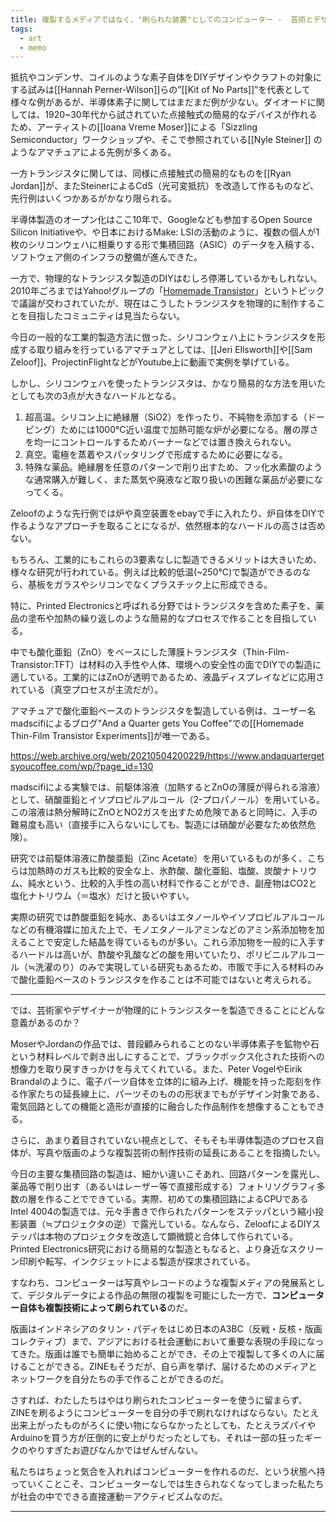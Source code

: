 ```yaml
---
title: 複製するメディアではなく、"刷られた装置"としてのコンピューター -  芸術とデザインの視点からのDIY半導体
tags:
  - art
  - memo
---
```


抵抗やコンデンサ、コイルのような素子自体をDIYデザインやクラフトの対象にする試みは[[Hannah Perner-Wilson]]らの”[[Kit of No Parts]]”を代表として様々な例があるが、半導体素子に関してはまだまだ例が少ない。ダイオードに関しては、1920~30年代から試されていた点接触式の簡易的なデバイスが作れるため、アーティストの[[Ioana Vreme Moser]]による「Sizzling Semiconductor」ワークショップや、そこで参照されている[[Nyle Steiner]] のようなアマチュアによる先例が多くある。

一方トランジスタに関しては、同様に点接触式の簡易的なものを[[Ryan Jordan]]が、またSteinerによるCdS（光可変抵抗）を改造して作るものなど、先行例はいくつかあるがかなり限られる。

半導体製造のオープン化はここ10年で、Googleなども参加するOpen Source Silicon Initiativeや、や日本におけるMake: LSIの活動のように、複数の個人が1枚のシリコンウェハに相乗りする形で集積回路（ASIC）のデータを入稿する、ソフトウェア側のインフラの整備が進んできた。

一方で、物理的なトランジスタ製造のDIYはむしろ停滞しているかもしれない。2010年ごろまではYahoo!グループの「[Homemade Transistor](http://groups._yahoo_.com/group/home_transistor/)」というトピックで議論が交わされていたが、現在はこうしたトランジスタを物理的に制作することを目指したコミュニティは見当たらない。

今日の一般的な工業的製造方法に倣った、シリコンウェハ上にトランジスタを形成する取り組みを行っているアマチュアとしては、[[Jeri Ellsworth]]や[[Sam Zeloof]]、ProjectinFlightなどがYoutube上に動画で実例を挙げている。

しかし、シリコンウェハを使ったトランジスタは、かなり簡易的な方法を用いたとしても次の3点が大きなハードルとなる。

1. 超高温。シリコン上に絶縁層（SiO2）を作ったり、不純物を添加する（ドーピング）ためには1000°C近い温度で加熱可能な炉が必要になる。層の厚さを均一にコントロールするためバーナーなどでは置き換えられない。
2. 真空。電極を蒸着やスパッタリングで形成するために必要になる。
3. 特殊な薬品。絶縁層を任意のパターンで削り出すため、フッ化水素酸のような通常購入が難しく、また蒸気や廃液など取り扱いの困難な薬品が必要になってくる。

Zeloofのような先行例では炉や真空装置をebayで手に入れたり、炉自体をDIYで作るようなアプローチを取ることになるが、依然根本的なハードルの高さは否めない。

もちろん、工業的にもこれらの3要素なしに製造できるメリットは大きいため、様々な研究が行われている。例えば比較的低温(~250°C)で製造ができるのなら、基板をガラスやシリコンでなくプラスチック上に形成できる。

特に、Printed Electronicsと呼ばれる分野ではトランジスタを含めた素子を、薬品の塗布や加熱の繰り返しのような簡易的なプロセスで作ることを目指している。

中でも酸化亜鉛（ZnO）をベースにした薄膜トランジスタ（Thin-Film-Transistor:TFT）は材料の入手性や人体、環境への安全性の面でDIYでの製造に適している。工業的にはZnOが透明であるため、液晶ディスプレイなどに応用されている（真空プロセスが主流だが）。

アマチュアで酸化亜鉛ベースのトランジスタを製造している例は、ユーザー名madscifiによるブログ"And a Quarter gets You Coffee"での[[Homemade Thin-Film Transistor Experiments]]が唯一である。

https://web.archive.org/web/20210504200229/https://www.andaquartergetsyoucoffee.com/wp/?page_id=130

madscifiによる実験では、前駆体溶液（加熱するとZnOの薄膜が得られる溶液）として、硝酸亜鉛とイソプロピルアルコール（2-プロパノール）を用いている。この溶液は熱分解時にZnOとNO2ガスを出すため危険であると同時に、入手の難易度も高い（直接手に入らないにしても、製造には硝酸が必要なため依然危険）。

研究では前駆体溶液に酢酸亜鉛（Zinc Acetate）を用いているものが多く、こちらは加熱時のガスも比較的安全な上、氷酢酸、酸化亜鉛、塩酸、炭酸ナトリウム、純水という、比較的入手性の高い材料で作ることができ、副産物はCO2と塩化ナトリウム（＝塩水）だけと扱いやすい。

実際の研究では酢酸亜鉛を純水、あるいはエタノールやイソプロピルアルコールなどの有機溶媒に加えた上で、モノエタノールアミンなどのアミン系添加物を加えることで安定した結晶を得ているものが多い。これら添加物を一般的に入手するハードルは高いが、酢酸や乳酸などの酸を用いていたり、ポリビニルアルコール（≒洗濯のり）のみで実現している研究もあるため、市販で手に入る材料のみで酸化亜鉛ベースのトランジスタを作ることは不可能ではないと考えられる。

---

では、芸術家やデザイナーが物理的にトランジスターを製造できることにどんな意義があるのか？

MoserやJordanの作品では、普段顧みられることのない半導体素子を鉱物や石という材料レベルで剥き出しにすることで、ブラックボックス化された技術への想像力を取り戻すきっかけを与えてくれている。また、Peter VogelやEirik Brandalのように、電子パーツ自体を立体的に組み上げ、機能を持った彫刻を作る作家たちの延長線上に、パーツそのものの形状までもがデザイン対象である、電気回路としての機能と造形が直接的に融合した作品制作を想像することもできる。

さらに、あまり着目されていない視点として、そもそも半導体製造のプロセス自体が、写真や版画のような複製芸術の制作技術の延長にあることを指摘したい。

今日の主要な集積回路の製造は、細かい違いこそあれ、回路パターンを露光し、薬品等で削り出す（あるいはレーザー等で直接形成する）フォトリソグラフィ多数の層を作ることでできている。実際、初めての集積回路によるCPUであるIntel 4004の製造では、元々手書きで作られたパターンをステッパという縮小投影装置（≒プロジェクタの逆）で露光している。なんなら、ZeloofによるDIYステッパは本物のプロジェクタを改造して顕微鏡と合体して作られている。Printed Electronics研究における簡易的な製造ともなると、より身近なスクリーン印刷や転写、インクジェットによる製造が探求されている。

すなわち、コンピューターは写真やレコードのような複製メディアの発展系として、デジタルデータによる作品の無限の複製を可能にした一方で、**コンピューター自体も複製技術によって刷られている**のだ。

版画はインドネシアのタリン・パディをはじめ日本のA3BC（反戦・反核・版画コレクティブ）まで、アジアにおける社会運動において重要な表現の手段になってきた。版画は誰でも簡単に始めることができ、その上で複製して多くの人に届けることができる。ZINEもそうだが、自ら声を挙げ、届けるためのメディアとネットワークを自分たちの手で作ることができるのだ。

さすれば、わたしたちはやはり刷られたコンピューターを使うに留まらず、ZINEを刷るようにコンピューターを自分の手で刷れなければならない。たとえ出来上がったものがろくに使い物にならなかったとしても、たとえラズパイやArduinoを買う方が圧倒的に安上がりだったとしても、それは一部の狂ったギークのやりすぎたお遊びなんかではぜんぜんない。

私たちはちょっと気合を入れればコンピューターを作れるのだ、という状態へ持っていくことこそ、コンピューターなしでは生きられなくなってしまった私たちが社会の中でできる直接運動＝アクティビズムなのだ。



---
